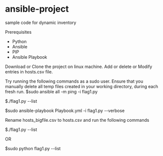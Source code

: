 # ansible-project
sample code for dynamic inventory

Prerequisites
- Python
- Ansible
- PIP
- Ansible Playbook

Download or Clone the project on linux machine. Add or delete or Modify entries in hosts.csv file.

Try running the following commands as a sudo user. Ensure that you manually delete all temp files created in your working directory, during each fresh run.
$sudo ansible all -m ping -i flag1.py

$./flag1.py --list

$sudo ansible-playbook Playbook.yml -i flag1.py --verbose

Rename hosts_bigfile.csv to hosts.csv and run the following commands

$./flag1.py --list 

OR

$sudo python flag1.py --list




